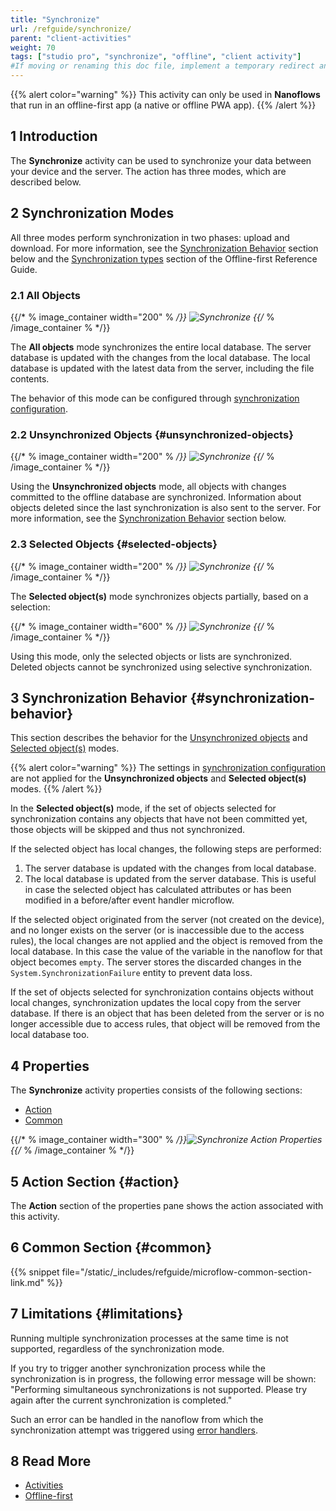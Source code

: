 ```yaml
---
title: "Synchronize"
url: /refguide/synchronize/
parent: "client-activities"
weight: 70
tags: ["studio pro", "synchronize", "offline", "client activity"]
#If moving or renaming this doc file, implement a temporary redirect and let the respective team know they should update the URL in the product. See Mapping to Products for more details.
---
```


{{% alert color="warning" %}}
This activity can only be used in **Nanoflows** that run in an offline-first app (a native or offline PWA app).
{{% /alert %}}

## 1 Introduction

The **Synchronize** activity can be used to synchronize your data between your device and the server.  The action has three modes, which are described below.

## 2 Synchronization Modes

All three modes perform synchronization in two phases: upload and download. For more information, see the [Synchronization Behavior](#synchronization-behavior) section below and the [Synchronization types](/refguide/offline-first/#synchronization-types) section of the Offline-first Reference Guide.

### 2.1 All Objects

{{/* % image_container width="200" % */}}
![Synchronize](/attachments/refguide/modeling/application-logic/microflows-and-nanoflows/activities/client-activities/synchronize/synchronize.png)
{{/* % /image_container % */}}

The **All objects** mode synchronizes the entire local database. The server database is updated with the changes from the local database. The local database is updated with the latest data from the server, including the file contents.

The behavior of this mode can be configured through [synchronization configuration](/refguide/offline-first/#customizable-synchronization).

### 2.2 Unsynchronized Objects {#unsynchronized-objects}

{{/* % image_container width="200" % */}}
![Synchronize](/attachments/refguide/modeling/application-logic/microflows-and-nanoflows/activities/client-activities/synchronize/synchronize-unsynchronized-objects.png)
{{/* % /image_container % */}}

Using the **Unsynchronized objects** mode, all objects with changes committed to the offline database are synchronized. Information about objects deleted since the last synchronization is also sent to the server. For more information, see the [Synchronization Behavior](#synchronization-behavior) section below.

### 2.3 Selected Objects {#selected-objects}

{{/* % image_container width="200" % */}}
![Synchronize](/attachments/refguide/modeling/application-logic/microflows-and-nanoflows/activities/client-activities/synchronize/synchronize-objects.png)
{{/* % /image_container % */}}

The **Selected object(s)** mode synchronizes objects partially, based on a selection:

{{/* % image_container width="600" % */}}
![Synchronize](/attachments/refguide/modeling/application-logic/microflows-and-nanoflows/activities/client-activities/synchronize/synchronize-objects-selection.png)
{{/* % /image_container % */}}

Using this mode, only the selected objects or lists are synchronized. Deleted objects cannot be synchronized using selective synchronization. 

## 3 Synchronization Behavior {#synchronization-behavior}

This section describes the behavior for the [Unsynchronized objects](#unsynchronized-objects) and [Selected object(s)](#selected-objects) modes.

{{% alert color="warning" %}}
The settings in [synchronization configuration](/refguide/offline-first/#customizable-synchronization) are not applied for the **Unsynchronized objects** and **Selected object(s)** modes.
{{% /alert %}}

In the **Selected object(s)** mode, if the set of objects selected for synchronization contains any objects that have not been committed yet, those objects will be skipped and thus not synchronized.

If the selected object has local changes, the following steps are performed:

1. The server database is updated with the changes from local database.
2. The local database is updated from the server database. This is useful in case the selected object has calculated attributes or has been modified in a before/after event handler microflow.

If the selected object originated from the server (not created on the device), and no longer exists on the server (or is inaccessible due to the access rules), the local changes are not applied and the object is removed from the local database. In this case the value of the variable in the nanoflow for that object becomes `empty`. The server stores the discarded changes in the `System.SynchronizationFailure` entity to prevent data loss.

If the set of objects selected for synchronization contains objects without local changes, synchronization updates the local copy from the server database. If there is an object that has been deleted from the server or is no longer accessible due to access rules, that object will be removed from the local database too.

## 4 Properties

The **Synchronize** activity properties consists of the following sections:

* [Action](#action)
* [Common](#common)

{{/* % image_container width="300" % */}}![Synchronize Action Properties](/attachments/refguide/modeling/application-logic/microflows-and-nanoflows/activities/client-activities/synchronize/synchronize-properties.png){{/* % /image_container % */}}

## 5 Action Section {#action}

The **Action** section of the properties pane shows the action associated with this activity.

## 6 Common Section {#common}

{{% snippet file="/static/_includes/refguide/microflow-common-section-link.md" %}}

## 7 Limitations {#limitations}

Running multiple synchronization processes at the same time is not supported, regardless of the synchronization mode.

If you try to trigger another synchronization process while the synchronization is in progress, the following error message will be shown: "Performing simultaneous synchronizations is not supported. Please try again after the current synchronization is completed."

Such an error can be handled in the nanoflow from which the synchronization attempt was triggered using [error handlers](/refguide/error-event/#errorhandlers).

## 8 Read More

* [Activities](/refguide/activities/)
* [Offline-first](/refguide/offline-first/)
